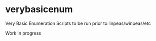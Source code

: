 # verybasicenum
Very Basic Enumeration Scripts to be run prior to linpeas/winpeas/etc

Work in progress











